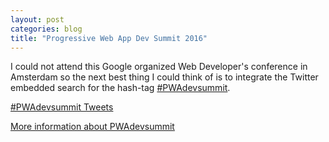 ```yaml
---
layout: post
categories: blog
title: "Progressive Web App Dev Summit 2016"
---
```


I could not attend this Google organized Web Developer's conference in Amsterdam so the next best thing I could think of is to integrate the Twitter embedded search for the hash-tag [#PWAdevsummit](https://twitter.com/hashtag/PWAdevsummit).

<a class="twitter-timeline"  href="https://twitter.com/hashtag/PWAdevsummit" data-widget-id="744789481564184576">#PWAdevsummit Tweets</a>
<script>!function(d,s,id){var js,fjs=d.getElementsByTagName(s)[0],p=/^http:/.test(d.location)?'http':'https';if(!d.getElementById(id)){js=d.createElement(s);js.id=id;js.src=p+"://platform.twitter.com/widgets.js";fjs.parentNode.insertBefore(js,fjs);}}(document,"script","twitter-wjs");</script>

[More information about PWAdevsummit](http://lanyrd.com/2016/google/)
